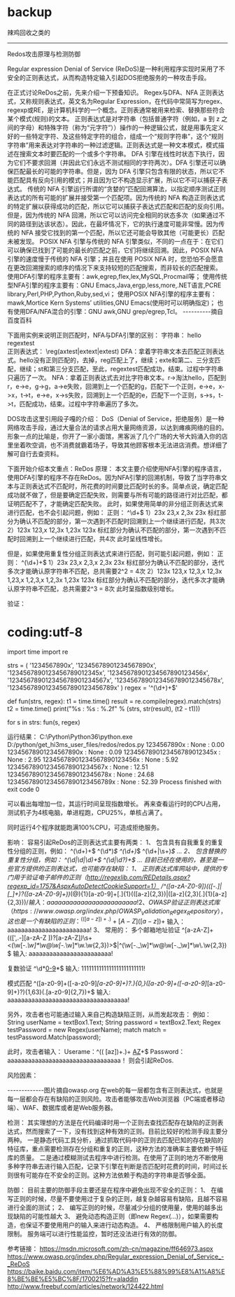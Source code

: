 # backup
辣鸡回收之类的


------------------------------------
Redos攻击原理与检测防御

Regular expression Denial of Service (ReDoS)是一种利用程序实现时采用了不安全的正则表达式，从而构造特定输入引起DOS拒绝服务的一种攻击手段。

在正式讨论ReDos之前，先来介绍一下预备知识。
Regex与DFA、NFA
正则表达式，又称规则表达式，英文名为Regular Expression，在代码中常简写为regex、regexp或RE，是计算机科学的一个概念。正则表通常被用来检索、替换那些符合某个模式(规则)的文本。
正则表达式是对字符串（包括普通字符（例如，a 到 z 之间的字母）和特殊字符（称为“元字符”））操作的一种逻辑公式，就是用事先定义好的一些特定字符、及这些特定字符的组合，组成一个“规则字符串”，这个“规则字符串”用来表达对字符串的一种过滤逻辑。正则表达式是一种文本模式，模式描述在搜索文本时要匹配的一个或多个字符串。
DFA 引擎在线性时状态下执行，因为它们不要求回溯（并因此它们永远不测试相同的字符两次）。DFA 引擎还可以确保匹配最长的可能的字符串。但是，因为 DFA 引擎只包含有限的状态，所以它不能匹配具有反向引用的模式；并且因为它不构造显示扩展，所以它不可以捕获子表达式。
传统的 NFA 引擎运行所谓的“贪婪的”匹配回溯算法，以指定顺序测试正则表达式的所有可能的扩展并接受第一个匹配项。因为传统的 NFA 构造正则表达式的特定扩展以获得成功的匹配，所以它可以捕获子表达式匹配和匹配的反向引用。但是，因为传统的 NFA 回溯，所以它可以访问完全相同的状态多次（如果通过不同的路径到达该状态）。因此，在最坏情况下，它的执行速度可能非常慢。因为传统的 NFA 接受它找到的第一个匹配，所以它还可能会导致其他（可能更长）匹配未被发现。
POSIX NFA 引擎与传统的 NFA 引擎类似，不同的一点在于：在它们可以确保已找到了可能的最长的匹配之前，它们将继续回溯。因此，POSIX NFA 引擎的速度慢于传统的 NFA 引擎；并且在使用 POSIX NFA 时，您恐怕不会愿意在更改回溯搜索的顺序的情况下来支持较短的匹配搜索，而非较长的匹配搜索。
使用DFA引擎的程序主要有：awk,egrep,flex,lex,MySQL,Procmail等；
使用传统型NFA引擎的程序主要有：GNU Emacs,Java,ergp,less,more,.NET语言,PCRE library,Perl,PHP,Python,Ruby,sed,vi；
使用POSIX NFA引擎的程序主要有：mawk,Mortice Kern Systems’ utilities,GNU Emacs(使用时可以明确指定)；
也有使用DFA/NFA混合的引擎：GNU awk,GNU grep/egrep,Tcl。
----------摘自百度百科

下面用实例来说明正则匹配时，NFA与DFA引擎的区别：
   字符串： hello regextest        
   正则表达式：  \reg(axtest|extext|extest)
DFA：拿着字符串文本去匹配正则表达式。hello没有正则匹配的，去掉，reg匹配上了，继续；exte和第二、三分支匹配，继续；st和第三分支匹配，至此，regextest匹配成功，结束。过程中字符串只遍历了一次。
NFA：拿着正则表达式去对比字符串文本。r->淘汰hello，匹配到r，e->e，g->g，a->e失败，回溯到上一个匹配的g，匹配下一个正则，e->e，x->x，t->t，e->e，x->s失败，回溯到上一个匹配的e，匹配下一个正则，s->s，t->t，匹配成功，结束。过程中字符串遍历了多次。

DOS攻击这里引用段子嘎的介绍：
DoS（Denial of Service，拒绝服务）是一种网络攻击手段，通过大量合法的请求占用大量网络资源，以达到瘫痪网络的目的。形象一点的比喻是，你开了一家小面馆，黑客派了几个广场的大爷大妈涌入你的店里坐着吹空调，也不消费就霸着场子，导致其他顾客根本无法进店消费。想详细了解可自行去查资料。

下面开始介绍本文重点：ReDos
原理：
本文主要介绍使用NFA引擎的程序语言，使用DFA引擎的程序不存在ReDos。因为NFA引擎的回溯机制，导致了当字符串文本与正则表达式不匹配时，所花费的时间要比匹配时长的多。简单点说，确定匹配成功就不做了，但是要确定匹配失败，则需要与所有可能的路径进行对比匹配，都证明匹配不了，才能确定匹配失败。
此时，如果使用简单的非分组正则表达式来进行匹配，也不会引起问题，例如：
正则： ^\d+$
1）23x
23,x	2,3x	23x
标红部分为确认不匹配的部分，第一次遇到不匹配时回溯到上一个继续进行匹配，共3次
2）123x
123,x	12,3x	1,23x	123x
标红部分为确认不匹配的部分，第一次遇到不匹配时回溯到上一个继续进行匹配，共4次
此时呈线性增长。

但是，如果使用重复性分组正则表达式来进行匹配，则可能引起问题，例如：
正则： ^(\d+)+$
1）23x
23,x	2,3,x	2,3x	23x
标红部分为确认不匹配的部分，迭代多次才能确认原字符串不匹配，总共需要2^2 = 4次
2）123x
123,x	12,3,x	12,3x	1,23,x	1,2,3,x	1,2,3x	1,23x	123x
标红部分为确认不匹配的部分，迭代多次才能确认原字符串不匹配，总共需要2^3 = 8次
此时呈指数级别增长。

验证：
# coding:utf-8

import time
import re

strs = (
    '1234567890x',
    '12345678901234567890x',
    '1234567890123456789012345x',
    '12345678901234567890123456x',
    '123456789012345678901234567x',
    '1234567890123456789012345678x',
    '12345678901234567890123456789x'
)
regex = '^(\d+)+$'

def fun(strs, regex):
    t1 = time.time()
    result = re.compile(regex).match(strs)
    t2 = time.time()
    print("%s : %s : %.2f" % (strs, str(result), (t2 - t1)))

for s in strs:
    fun(s, regex)

运行结果：
C:\Python\Python36\python.exe D:/python/get_hi3ms_user_files/redos/redos.py
1234567890x : None : 0.00
12345678901234567890x : None : 0.09
1234567890123456789012345x : None : 2.95
12345678901234567890123456x : None : 5.92
123456789012345678901234567x : None : 12.51
1234567890123456789012345678x : None : 24.68
12345678901234567890123456789x : None : 52.39
Process finished with exit code 0

可以看出每增加一位，其运行时间呈现指数增长。
再来查看运行时的CPU占用，测试机子为4核电脑，单进程跑，CPU25%，单核占满了。
 
同时运行4个程序就能跑满100%CPU，可造成拒绝服务。
 

影响：
容易引起ReDos的正则表达式主要有两类：
1、	包含具有自我重复的重复性分组的正则，例如：
^(\d+)+$
^(\d*)*$
^(\d+)*$
^(\d+|\s+)*$
…
2、	包含替换的重复性分组，例如：
^(\d|\d|\d)+$
^(\d|\d?)+$
…
目前已经在使用的，甚至是一些官方提供的正则表达式，也可能存在缺陷：
1、	正则表达式库网站中，提供的专门用于验证电子邮件的正则（http://regexlib.com/REDetails.aspx?regexp_id=1757&AspxAutoDetectCookieSupport=1）
/^([a-zA-Z0-9])(([\-.]|[_]+)?([a-zA-Z0-9]+))*(@){1}[a-z0-9]+[.]{1}(([a-z]{2,3})|([a-z]{2,3}[.]{1}[a-z]{2,3}))$/
输入：aaaaaaaaaaaaaaaaaaaaaaaa!
2、	OWASP验证正则表达式库（https://www.owasp.org/index.php/OWASP_Validation_Regex_Repository），这也是一个有缺陷的正则：
^(([a-z])+.)+[A-Z]([a-z])+$
输入：aaaaaaaaaaaaaaaaaaaaaaaa!
3、	常用的：
多个邮箱地址验证
^[a-zA-Z]+(([\'\,\.\-][a-zA-Z ])?[a-zA-Z]*)*\s+&lt;(\w[-._\w]*\w@\w[-._\w]*\w\.\w{2,3})&gt;$|^(\w[-._\w]*\w@\w[-._\w]*\w\.\w{2,3})$
输入: aaaaaaaaaaaaaaaaaaaaaaaa!

复数验证
^\d*[0-9](|.\d*[0-9]|)*$
输入: 1111111111111111111111111!

模式匹配
^([a-z0-9]+([\-a-z0-9]*[a-z0-9]+)?\.){0,}([a-z0-9]+([\-a-z0-9]*[a-z0-9]+)?){1,63}(\.[a-z0-9]{2,7})+$
输入: aaaaaaaaaaaaaaaaaaaaaaaaaaaaaaaaaaa!

另外，攻击者也可能通过输入来自己构造缺陷正则，从而发起攻击：
例如：
String userName = textBox1.Text; 
String password = textBox2.Text; 
Regex testPassword = new Regex(userName); 
match match = testPassword.Match(password);

此时，攻击者输入：
Userame：^(( [az])+.)+ [AZ]([az])+$
Password：aaaaaaaaaaaaaaaaaaaaaaaaaaaaaaaaa！
则会引起ReDos.

风险因素：
 
-------------图片摘自owasp.org
在web的每一层都包含有正则表达式，也就是每一层都会存在有缺陷的正则风险。攻击者能够攻击Web浏览器（PC端或者移动端）、WAF、数据库或者是Web服务器。

检测：
其实理想的方法是在代码编译时用一个正则去查找匹配存在缺陷的正则表达式，然而搜索了一下，没有找到这种有效的正则。目前比较好的检测手段主要分两种。
一是静态代码工具分析，通过抓取代码中的正则去匹配已知的存在缺陷的特征库，重点需要检测存在分组和重复的正则，这种方法的准确率主要依赖于特征库的质量。
二是通过模糊测试去程序中进行检测。在使用了正则的地方不断使用多种字符串去进行输入匹配，记录下引擎在判断是否匹配时花费的时间，时间过长则很有可能存在不安全的正则。这种方法依赖于构造的字符串是否够全面。

防御：
目前主要的防御手段主要还是在程序中避免出现不安全的正则：
1、	在编写正则的时候，尽量不要使用过于复杂的正则，越复杂越容易有缺陷，且越不容易进行全面的测试；
2、	编写正则的时候，尽量减少分组的使用量，使用的越多出现缺陷的可能性越大
3、	避免动态构造正则（即new Regex(...)），如果需要构造，也保证不要使用用户的输入来进行动态构造。
4、	严格限制用户输入的长度限制。
服务端可以进行性能监控，暂时还没法进行有效的防御。




参考链接：
https://msdn.microsoft.com/zh-cn/magazine/ff646973.aspx
https://www.owasp.org/index.php/Regular_expression_Denial_of_Service_-_ReDoS
https://baike.baidu.com/item/%E6%AD%A3%E5%88%99%E8%A1%A8%E8%BE%BE%E5%BC%8F/1700215?fr=aladdin
http://www.freebuf.com/articles/network/124422.html
